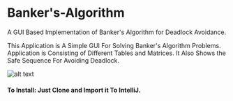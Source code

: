 # Banker's-Algorithm
A GUI Based Implementation of Banker's Algorithm for Deadlock Avoidance.


This Application is A Simple GUI For Solving Banker's Algorithm Problems.
Application is Consisting of Different Tables and Matrices. It Also Shows the Safe Sequence For Avoiding Deadlock.

![alt text]([https://github.com/manirajyadav-1/Bankers_Algorithm/blob/main/Screenshot.PNG](https://github.com/manirajyadav-1/Bankers_Algorithm/blob/main/Screenshot.PNG))


#### To Install: Just Clone and Import it To IntelliJ.

